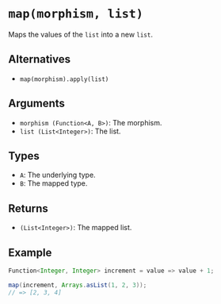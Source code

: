 # `map(morphism, list)`

Maps the values of the `list` into a new `list`.

## Alternatives

* `map(morphism).apply(list)`

## Arguments

* `morphism (Function<A, B>)`: The morphism.
* `list (List<Integer>)`: The list.

## Types

* `A`: The underlying type.
* `B`: The mapped type.

## Returns

* `(List<Integer>)`: The mapped list.

## Example

```java
Function<Integer, Integer> increment = value => value + 1;

map(increment, Arrays.asList(1, 2, 3));
// => [2, 3, 4]
```
